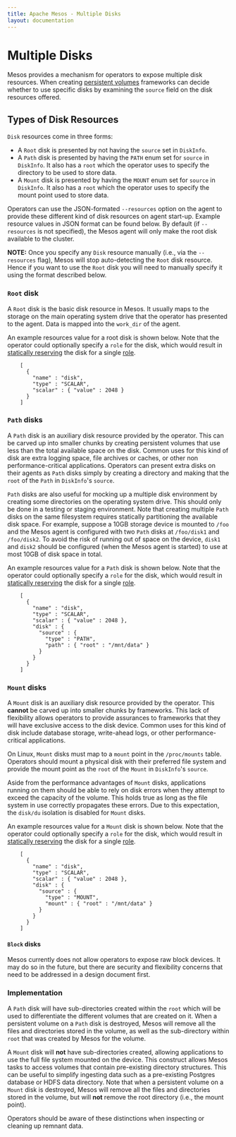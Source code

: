```yaml
---
title: Apache Mesos - Multiple Disks
layout: documentation
---
```


# Multiple Disks

Mesos provides a mechanism for operators to expose multiple disk resources. When
creating [persistent volumes](persistent-volume.html) frameworks can decide
whether to use specific disks by examining the `source` field on the disk
resources offered.

## Types of Disk Resources

`Disk` resources come in three forms:

* A `Root` disk is presented by not having the `source` set in `DiskInfo`.
* A `Path` disk is presented by having the `PATH` enum set for `source` in
  `DiskInfo`. It also has a `root` which the operator uses to specify the
  directory to be used to store data.
* A `Mount` disk is presented by having the `MOUNT` enum set for `source` in
  `DiskInfo`. It also has a `root` which the operator uses to specify the
  mount point used to store data.

Operators can use the JSON-formated `--resources` option on the agent to provide
these different kind of disk resources on agent start-up. Example resource
values in JSON format can be found below. By default (if `--resources` is not
specified), the Mesos agent will only make the root disk available to the
cluster.

**NOTE:** Once you specify any `Disk` resource manually (i.e., via the
`--resources` flag), Mesos will stop auto-detecting the `Root` disk resource.
Hence if you want to use the `Root` disk you will need to manually specify it
using the format described below.

### `Root` disk

A `Root` disk is the basic disk resource in Mesos. It usually maps to the
storage on the main operating system drive that the operator has presented to
the agent. Data is mapped into the `work_dir` of the agent.

An example resources value for a root disk is shown below. Note that the
operator could optionally specify a `role` for the disk, which would result in
[statically reserving](reservation.html) the disk for a single [role](roles.md).

        [
          {
            "name" : "disk",
            "type" : "SCALAR",
            "scalar" : { "value" : 2048 }
          }
        ]

### `Path` disks

A `Path` disk is an auxiliary disk resource provided by the operator. This
can be carved up into smaller chunks by creating persistent volumes that use
less than the total available space on the disk. Common uses for this kind of
disk are extra logging space, file archives or caches, or other non
performance-critical applications.  Operators can present extra disks on their
agents as `Path` disks simply by creating a directory and making that the `root`
of the `Path` in `DiskInfo`'s `source`.

`Path` disks are also useful for mocking up a multiple disk environment by
creating some directories on the operating system drive. This should only be
done in a testing or staging environment. Note that creating multiple `Path`
disks on the same filesystem requires statically partitioning the available disk
space. For example, suppose a 10GB storage device is mounted to `/foo` and the
Mesos agent is configured with two `Path` disks at `/foo/disk1` and
`/foo/disk2`. To avoid the risk of running out of space on the device, `disk1`
and `disk2` should be configured (when the Mesos agent is started) to use at
most 10GB of disk space in total.

An example resources value for a `Path` disk is shown below. Note that the
operator could optionally specify a `role` for the disk, which would result in
[statically reserving](reservation.html) the disk for a single [role](roles.md).

        [
          {
            "name" : "disk",
            "type" : "SCALAR",
            "scalar" : { "value" : 2048 },
            "disk" : {
              "source" : {
                "type" : "PATH",
                "path" : { "root" : "/mnt/data" }
              }
            }
          }
        ]

### `Mount` disks

A `Mount` disk is an auxiliary disk resource provided by the operator. This
__cannot__ be carved up into smaller chunks by frameworks. This lack of
flexibility allows operators to provide assurances to frameworks that they will
have exclusive access to the disk device. Common uses for this kind of disk
include database storage, write-ahead logs, or other performance-critical
applications.

On Linux, `Mount` disks must map to a `mount` point in the `/proc/mounts`
table. Operators should mount a physical disk with their preferred file system
and provide the mount point as the `root` of the `Mount` in `DiskInfo`'s
`source`.

Aside from the performance advantages of `Mount` disks, applications running on
them should be able to rely on disk errors when they attempt to exceed the
capacity of the volume. This holds true as long as the file system in use
correctly propagates these errors. Due to this expectation, the `disk/du`
isolation is disabled for `Mount` disks.

An example resources value for a `Mount` disk is shown below. Note that the
operator could optionally specify a `role` for the disk, which would result in
[statically reserving](reservation.html) the disk for a single [role](roles.md).

        [
          {
            "name" : "disk",
            "type" : "SCALAR",
            "scalar" : { "value" : 2048 },
            "disk" : {
              "source" : {
                "type" : "MOUNT",
                "mount" : { "root" : "/mnt/data" }
              }
            }
          }
        ]

#### `Block` disks

Mesos currently does not allow operators to expose raw block devices. It may do
so in the future, but there are security and flexibility concerns that need to
be addressed in a design document first.

### Implementation

A `Path` disk will have sub-directories created within the `root` which will be
used to differentiate the different volumes that are created on it. When a
persistent volume on a `Path` disk is destroyed, Mesos will remove all the files
and directories stored in the volume, as well as the sub-directory within `root`
that was created by Mesos for the volume.

A `Mount` disk will __not__ have sub-directories created, allowing applications
to use the full file system mounted on the device. This construct allows Mesos
tasks to access volumes that contain pre-existing directory structures. This can
be useful to simplify ingesting data such as a pre-existing Postgres database or
HDFS data directory. Note that when a persistent volume on a `Mount` disk is
destroyed, Mesos will remove all the files and directories stored in the volume,
but will __not__ remove the root directory (i.e., the mount point).

Operators should be aware of these distinctions when inspecting or cleaning up
remnant data.
